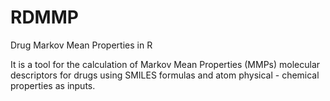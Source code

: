 RDMMP
=====

Drug Markov Mean Properties in R

It is a tool for the calculation of Markov Mean Properties (MMPs) molecular descriptors for drugs using SMILES formulas and atom physical - chemical properties as inputs.
